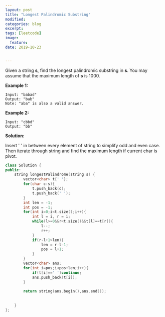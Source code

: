 ```yaml
---
layout: post
title: "Longest Palindromic Substring"
modified:
categories: blog
excerpt:
tags: [leetcode]
image:
  feature:
date: 2019-10-23


---
```


Given a string **s**, find the longest palindromic substring in **s**. You may assume that the maximum length of **s** is 1000.

**Example 1:**

```
Input: "babad"
Output: "bab"
Note: "aba" is also a valid answer.
```

**Example 2:**

```
Input: "cbbd"
Output: "bb"
```



**Solution:**

Insert ' ' in between every element of string to simplify odd and even case. Then iterate through string and find the maximum length if current char is pivot.

```c++
class Solution {
public:
    string longestPalindrome(string s) {
        vector<char> t{' '};
        for(char c:s){
            t.push_back(c);
            t.push_back(' ');
        }
        int len = -1;
        int pos = -1;
        for(int i=0;i<t.size();i++){
            int l = i, r = i;
            while(l>=0&&r<t.size()&&t[l]==t[r]){
                l--;
                r++;
            }
            if(r-l+1>len){
                len = r-l-1;
                pos = l+1;
            }
        }
        vector<char> ans;
        for(int i=pos;i<pos+len;i++){
            if(t[i]==' ')continue;
            ans.push_back(t[i]);
        }
        
        return string(ans.begin(),ans.end());
        
        
    }
};
```

